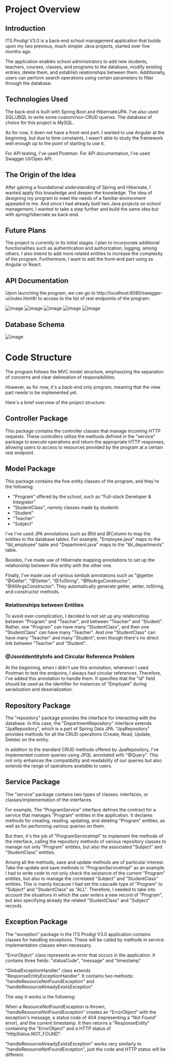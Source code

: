 # Project Overview

## Introduction
ITS Prodigi V3.0 is a back-end school management application that builds upon my two previous, much simpler Java projects, started over five months ago. 

The application enables school administrators to add new students, teachers, courses, classes, and programs to the database, modify existing entries, delete them, and establish relationships between them. Additionally, users can perform search operations using certain parameters to filter through the database. 


## Technologies Used
The back-end is built with Spring Boot and Hibernate/JPA. I've also used SQL/JBQL to write some custom/non-CRUD queries. The database of choice for this project is MySQL. 

As for now, it doen not have a front-end part. I wanted to use Angular at the beginning, but due to time constaints, I wasn't able to study the framework well enough up to the point of starting to use it. 

For API testing, I've used Postman. For API documentation, I've used Swagger UI/Open API.

## The Origin of the Idea

After gaining a foundational understanding of Spring and Hibernate, I wanted apply this knowledge and deepen the knowledge. The idea of designing my program to meet the needs of a familiar environment appealed to me. And since I had already built two Java projects on school management, I wanted to take a step further and build the same idea but with spring/hibernate as back-end.

## Future Plans

The project is currently in its initial stages. I plan to incorporate additional functionalities such as authentication and authorization, logging, among others. I also intend to add more related entities to increase the complexity of the program. Furthermore, I want to add the front-end part using as Angular or React.


## API Documentation

Upon launching the program, we can go to http://localhost:8080/swagger-ui/index.html#/ to access to the list of rest endpoints of the program:

![image](https://github.com/gianni-jin/ITS-Prodigi-V3.0/assets/129873947/b676e22c-164a-48d1-8682-afc56f6489a1)
![image](https://github.com/gianni-jin/ITS-Prodigi-V3.0/assets/129873947/3dfeb0ba-9257-4382-a20f-1977c72c96c1)
![image](https://github.com/gianni-jin/ITS-Prodigi-V3.0/assets/129873947/e00442aa-e278-4de9-b8eb-7e843b5a9f65)
![image](https://github.com/gianni-jin/ITS-Prodigi-V3.0/assets/129873947/57fc0831-4c84-4530-91d8-afa23646d5f8)
![image](https://github.com/gianni-jin/ITS-Prodigi-V3.0/assets/129873947/d50cef8b-2262-4e40-9ca5-bc987f057d6f)




## Database Schema
![image](https://github.com/gianni-jin/ITS-Prodigi-V3.0/assets/129873947/c8843627-6b16-4ae5-93fc-ef685eda7490)

# Code Structure
The program follows the MVC model structure, emphasizing the separation of concerns and clear delineation of responsibilities. 

However, as for now, it's a back-end only program, meaning that the view part needs to be implemented yet.

Here's a brief overview of the project structure:

## Controller Package
This package contains the controller classes that manage incoming HTTP requests. These controllers utilize the methods defined in the "service" package to execute operations and return the appropriate HTTP responses, allowing users to access to resources provided by the program at a certain rest endpoint. 


## Model Package

This package contains the five entity classes of the program, and they're the following: 
- "Program" offered by the school, such as "Full-stack Developer & Integrator"
- "StudentClass", namely classes made by students
- "Student"
- "Teacher"
- "Subject"

  
I've I've used JPA annotations such as @Id and @Column to  map  the  entities to the database tables. For example, "Employee.java" maps to the "tbl_employee" table and "Department.java" maps to the "tbl_departments" table.

Besides, I've made use of Hibernate mapping annotations to set up the relationship between this entity with the other one. 

Finally, I've made use of various lombak annotations such as "@getter "@Getter", "@Setter", "@ToString", "@NoArgsConstructor", "@AllArgsConstructor". They automatically generate getter, setter, toString, and constructor methods.

### Relationships between Entities



To avoid over-complication, I decided to not set up any relationshisp between "Program" and "Teacher", and between "Teacher" and "Student". Rather, one "Program" can have many "StudentClass", and then one "StudentClass" can have many "Teacher". And one "StudentClass" can have many "Teacher" and many "Student", even though there's no direct link between "Teacher" and "Student".

### @JsonIdentityInfo and Circular Reference Problem 

At the beginning, when I didn't use this annotation, whenever I used Postman to test the endpoins, I always had circular references. Therefore, I've added this annotation  to handle them. It specifies that the "id" field should be used as the identifier for instances of "Employee" during serialization and deserialization.



## Repository Package

The "repository" package  provides the interface for interacting with the database. In this case, the "DepartmentRepository" interface extends "JpaRepository", which is a part of Spring Data JPA. "JpaRepository" provides methods for all the CRUD operations (Create, Read, Update, Delete) on the entity.

In addition to the standard CRUD methods offered by JpaRepository, I've implemented custom queries using JPQL annotated with "@Query". This not only enhances the compatibility and readability of our queries but also extends the range of operations available to users.

## Service Package
The "service" package contains two types of classes: interfaces, or classes/implementation of the interfaces. 

For example, The "ProgramService" interface  defines the contract for a service that manages "Program" entities in the application. It declares methods for creating, reading, updating, and deleting "Program" entities, as well as for performing various queries on them. 

But then, it's the job of "ProgramServiceImpl" to implement the methods of the interface, calling the repository methods of various repository classes to manage not only "Program" entities, but also the associated "Subject" and "StudentClass" entities.

Among all the methods, save and update methods are of particular interest. Take the update and save methods in "ProgramServiceImpl" as an example. I had to write code to not only check the existance of the current "Program" entities, but also to manage the correlated "Subject" and "StudentClass" entities. This is mainly because I had set the cascade type of "Program" to "Subject" and "StudentClass" as "ALL". Therefore, I needed to take into account the situations in which the user enters a new record of "Program", but also specifying already the related "StudentClass" and "Subject" records. 


## Exception Package

The "exception" package in the ITS Prodigi V3.0 application contains classes for handling exceptions. These will be called by methods in service implementation classes when necessary.


"ErrorObject" class represents an error that occurs in the application. It contains three fields: "statusCode", "message" and "timestamp"

"GlobalExceptionHandler" class extends "ResponseEntityExceptionHandler". It contains two methods: "handleResourceNotFoundException" and "handleResourceAlreadyExistsException"


The way it works is the following: 

When a ResourceNotFoundException is thrown, "handleResourceNotFoundException" creates an "ErrorObject" with the exception's message, a status code of 404 (representing a "Not Found" error), and the current timestamp. It then returns a "ResponseEntity" containing the "ErrorObject" and a HTTP status of "HttpStatus.NOT_FOUND".

"handleResourceAlreadyExistsException" works very similarly to "handleResourceNotFoundException", just the code and HTTP status will be different. 

